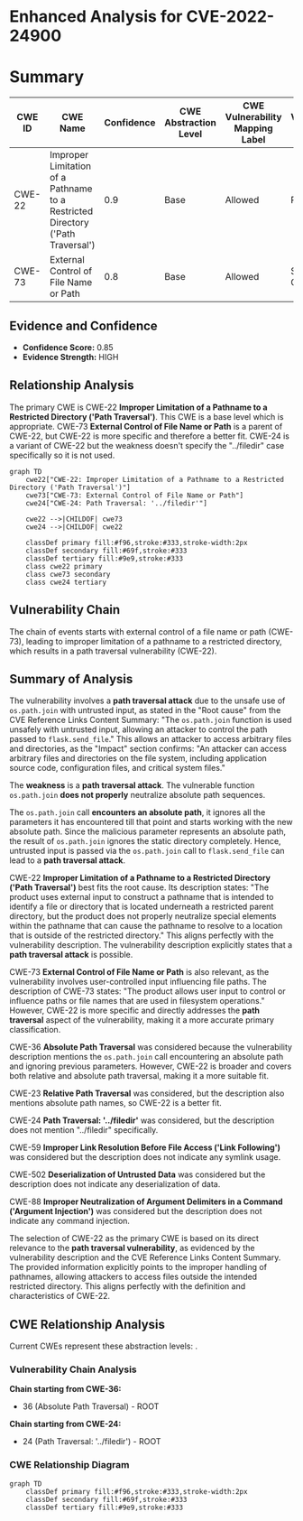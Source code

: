# Enhanced Analysis for CVE-2022-24900

# Summary
| CWE ID | CWE Name | Confidence | CWE Abstraction Level | CWE Vulnerability Mapping Label | CWE-Vulnerability Mapping Notes |
|---|---|---|---|---|---|
| CWE-22 | Improper Limitation of a Pathname to a Restricted Directory ('Path Traversal') | 0.9 | Base | Allowed | Primary CWE |
| CWE-73 | External Control of File Name or Path | 0.8 | Base | Allowed | Secondary Candidate |

## Evidence and Confidence

*   **Confidence Score:** 0.85
*   **Evidence Strength:** HIGH

## Relationship Analysis
The primary CWE is CWE-22 **Improper Limitation of a Pathname to a Restricted Directory ('Path Traversal')**. This CWE is a base level which is appropriate. CWE-73 **External Control of File Name or Path** is a parent of CWE-22, but CWE-22 is more specific and therefore a better fit. CWE-24 is a variant of CWE-22 but the weakness doesn't specify the "../filedir" case specifically so it is not used.

```mermaid
graph TD
    cwe22["CWE-22: Improper Limitation of a Pathname to a Restricted Directory ('Path Traversal')"]
    cwe73["CWE-73: External Control of File Name or Path"]
    cwe24["CWE-24: Path Traversal: '../filedir'"]
    
    cwe22 -->|CHILDOF| cwe73
    cwe24 -->|CHILDOF| cwe22
    
    classDef primary fill:#f96,stroke:#333,stroke-width:2px
    classDef secondary fill:#69f,stroke:#333
    classDef tertiary fill:#9e9,stroke:#333
    class cwe22 primary
    class cwe73 secondary
    class cwe24 tertiary
```

## Vulnerability Chain
The chain of events starts with external control of a file name or path (CWE-73), leading to improper limitation of a pathname to a restricted directory, which results in a path traversal vulnerability (CWE-22).

## Summary of Analysis
The vulnerability involves a **path traversal attack** due to the unsafe use of `os.path.join` with untrusted input, as stated in the "Root cause" from the CVE Reference Links Content Summary: "The `os.path.join` function is used unsafely with untrusted input, allowing an attacker to control the path passed to `flask.send_file`." This allows an attacker to access arbitrary files and directories, as the "Impact" section confirms: "An attacker can access arbitrary files and directories on the file system, including application source code, configuration files, and critical system files."

The **weakness** is a **path traversal attack**. The vulnerable function `os.path.join` **does not properly** neutralize absolute path sequences.

The `os.path.join` call **encounters an absolute path**, it ignores all the parameters it has encountered till that point and starts working with the new absolute path. Since the malicious parameter represents an absolute path, the result of `os.path.join` ignores the static directory completely. Hence, untrusted input is passed via the `os.path.join` call to `flask.send_file` can lead to a **path traversal attack**.

CWE-22 **Improper Limitation of a Pathname to a Restricted Directory ('Path Traversal')** best fits the root cause. Its description states: "The product uses external input to construct a pathname that is intended to identify a file or directory that is located underneath a restricted parent directory, but the product does not properly neutralize special elements within the pathname that can cause the pathname to resolve to a location that is outside of the restricted directory." This aligns perfectly with the vulnerability description. The vulnerability description explicitly states that a **path traversal attack** is possible.

CWE-73 **External Control of File Name or Path** is also relevant, as the vulnerability involves user-controlled input influencing file paths. The description of CWE-73 states: "The product allows user input to control or influence paths or file names that are used in filesystem operations." However, CWE-22 is more specific and directly addresses the **path traversal** aspect of the vulnerability, making it a more accurate primary classification.

CWE-36 **Absolute Path Traversal** was considered because the vulnerability description mentions the `os.path.join` call encountering an absolute path and ignoring previous parameters. However, CWE-22 is broader and covers both relative and absolute path traversal, making it a more suitable fit.

CWE-23 **Relative Path Traversal** was considered, but the description also mentions absolute path names, so CWE-22 is a better fit.

CWE-24 **Path Traversal: '../filedir'** was considered, but the description does not mention "../filedir" specifically.

CWE-59 **Improper Link Resolution Before File Access ('Link Following')** was considered but the description does not indicate any symlink usage.

CWE-502 **Deserialization of Untrusted Data** was considered but the description does not indicate any deserialization of data.

CWE-88 **Improper Neutralization of Argument Delimiters in a Command ('Argument Injection')** was considered but the description does not indicate any command injection.

The selection of CWE-22 as the primary CWE is based on its direct relevance to the **path traversal vulnerability**, as evidenced by the vulnerability description and the CVE Reference Links Content Summary. The provided information explicitly points to the improper handling of pathnames, allowing attackers to access files outside the intended restricted directory. This aligns perfectly with the definition and characteristics of CWE-22.


## CWE Relationship Analysis

Current CWEs represent these abstraction levels: .


### Vulnerability Chain Analysis

**Chain starting from CWE-36:**
- 36 (Absolute Path Traversal) - ROOT


**Chain starting from CWE-24:**
- 24 (Path Traversal: '../filedir') - ROOT



### CWE Relationship Diagram

```mermaid
graph TD
    classDef primary fill:#f96,stroke:#333,stroke-width:2px
    classDef secondary fill:#69f,stroke:#333
    classDef tertiary fill:#9e9,stroke:#333
```